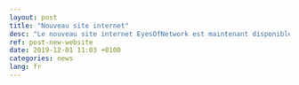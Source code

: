 ```yaml
---
layout: post
title: "Nouveau site internet"
desc: "Le nouveau site internet EyesOfNetwork est maintenant disponible. Nous y retrouverons les différentes actualités, l'espace téléchargement et de nouvelles fonctionnalités qui sortiront durant l'année."
ref: post-new-website
date: 2019-12-01 11:03 +0100
categories: news
lang: fr
---
```


